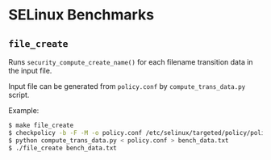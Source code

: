 # SELinux Benchmarks

## `file_create`

Runs `security_compute_create_name()` for each filename transition data in the input file.

Input file can be generated from `policy.conf` by `compute_trans_data.py` script.

Example:

```sh
$ make file_create
$ checkpolicy -b -F -M -o policy.conf /etc/selinux/targeted/policy/policy.33
$ python compute_trans_data.py < policy.conf > bench_data.txt
$ ./file_create bench_data.txt
```
